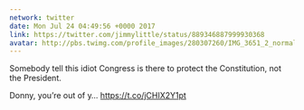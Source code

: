 ```yaml
---
network: twitter
date: Mon Jul 24 04:49:56 +0000 2017
link: https://twitter.com/jimmylittle/status/889346887999930368
avatar: http://pbs.twimg.com/profile_images/280307260/IMG_3651_2_normal.jpg
---
```


Somebody tell this idiot Congress is there to protect the Constitution, not the President. 

Donny, you’re out of y… https://t.co/jCHIX2Y1pt
